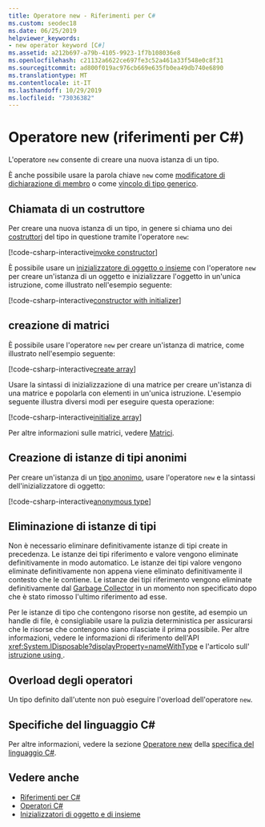 ```yaml
---
title: Operatore new - Riferimenti per C#
ms.custom: seodec18
ms.date: 06/25/2019
helpviewer_keywords:
- new operator keyword [C#]
ms.assetid: a212b697-a79b-4105-9923-1f7b108036e8
ms.openlocfilehash: c21132a6622ce697fe3c52a461a33f548e0c8f31
ms.sourcegitcommit: ad800f019ac976cb669e635fb0ea49db740e6890
ms.translationtype: MT
ms.contentlocale: it-IT
ms.lasthandoff: 10/29/2019
ms.locfileid: "73036382"
---
```

# <a name="new-operator-c-reference"></a>Operatore new (riferimenti per C#)

L'operatore `new` consente di creare una nuova istanza di un tipo.

È anche possibile usare la parola chiave `new` come [modificatore di dichiarazione di membro](../keywords/new-modifier.md) o come [vincolo di tipo generico](../keywords/new-constraint.md).

## <a name="constructor-invocation"></a>Chiamata di un costruttore

Per creare una nuova istanza di un tipo, in genere si chiama uno dei [costruttori](../../programming-guide/classes-and-structs/constructors.md) del tipo in questione tramite l'operatore `new`:

[!code-csharp-interactive[invoke constructor](~/samples/csharp/language-reference/operators/NewOperator.cs#Constructor)]

È possibile usare un [inizializzatore di oggetto o insieme](../../programming-guide/classes-and-structs/object-and-collection-initializers.md) con l'operatore `new` per creare un'istanza di un oggetto e inizializzare l'oggetto in un'unica istruzione, come illustrato nell'esempio seguente:

[!code-csharp-interactive[constructor with initializer](~/samples/csharp/language-reference/operators/NewOperator.cs#ConstructorWithInitializer)]

## <a name="array-creation"></a>creazione di matrici

È possibile usare l'operatore `new` per creare un'istanza di matrice, come illustrato nell'esempio seguente:

[!code-csharp-interactive[create array](~/samples/csharp/language-reference/operators/NewOperator.cs#Array)]

Usare la sintassi di inizializzazione di una matrice per creare un'istanza di una matrice e popolarla con elementi in un'unica istruzione. L'esempio seguente illustra diversi modi per eseguire questa operazione:

[!code-csharp-interactive[initialize array](~/samples/csharp/language-reference/operators/NewOperator.cs#ArrayInitialization)]

Per altre informazioni sulle matrici, vedere [Matrici](../../programming-guide/arrays/index.md).

## <a name="instantiation-of-anonymous-types"></a>Creazione di istanze di tipi anonimi

Per creare un'istanza di un [tipo anonimo](../../programming-guide/classes-and-structs/anonymous-types.md), usare l'operatore `new` e la sintassi dell'inizializzatore di oggetto:

[!code-csharp-interactive[anonymous type](~/samples/csharp/language-reference/operators/NewOperator.cs#AnonymousType)]

## <a name="destruction-of-type-instances"></a>Eliminazione di istanze di tipi

Non è necessario eliminare definitivamente istanze di tipi create in precedenza. Le istanze dei tipi riferimento e valore vengono eliminate definitivamente in modo automatico. Le istanze dei tipi valore vengono eliminate definitivamente non appena viene eliminato definitivamente il contesto che le contiene. Le istanze dei tipi riferimento vengono eliminate definitivamente dal [Garbage Collector](../../../standard/garbage-collection/index.md) in un momento non specificato dopo che è stato rimosso l'ultimo riferimento ad esse.

Per le istanze di tipo che contengono risorse non gestite, ad esempio un handle di file, è consigliabile usare la pulizia deterministica per assicurarsi che le risorse che contengono siano rilasciate il prima possibile. Per altre informazioni, vedere le informazioni di riferimento dell'API <xref:System.IDisposable?displayProperty=nameWithType> e l'articolo sull'[ istruzione using ](../keywords/using-statement.md).

## <a name="operator-overloadability"></a>Overload degli operatori

Un tipo definito dall'utente non può eseguire l'overload dell'operatore `new`.

## <a name="c-language-specification"></a>Specifiche del linguaggio C#

Per altre informazioni, vedere la sezione [Operatore new](~/_csharplang/spec/expressions.md#the-new-operator) della [specifica del linguaggio C#](~/_csharplang/spec/introduction.md).

## <a name="see-also"></a>Vedere anche

- [Riferimenti per C#](../index.md)
- [Operatori C#](index.md)
- [Inizializzatori di oggetto e di insieme](../../programming-guide/classes-and-structs/object-and-collection-initializers.md)
